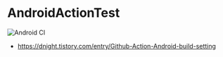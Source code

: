 # AndroidActionTest

![Android CI](https://github.com/DNights/AndroidActionTest/workflows/Android%20CI/badge.svg)

- https://dnight.tistory.com/entry/Github-Action-Android-build-setting
